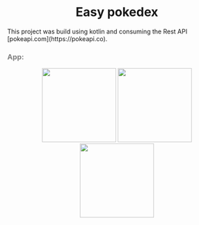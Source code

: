 <h1 align="center"> Easy pokedex </h1>
<p>This project was build using kotlin and consuming the Rest API [pokeapi.com](https://pokeapi.co).
</p>

<h3 style="color:grey">App:</h3>

<div align="center">
    <img src="" width="170px">
    <img src="" width="170px">
    <img src="" width="170px">
</div>
